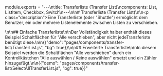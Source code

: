 module.exports = "---\ntitle: Transferliste (Transfer List)\ncomponents: List, ListItem, Checkbox, Switch\n---\n\n# Transferliste (Transfer List)\n\n<p class=\"description\">Eine Transferliste (oder \"Shuttle\") ermöglicht dem Benutzer, ein oder mehrere Listenelemente zwischen Listen zu verschieben.</p>\n\n## Einfache Transferliste\n\nDer Vollständigkeit halber enthält dieses Beispiel Schaltflächen für \"Alle verschieben\", aber nicht jedeTransferiste benötigt diese.\n\n{{\"demo\": \"pages/components/transfer-list/TransferList.js\", \"bg\": true}}\n\n## Erweiterte Transferliste\n\nIn diesem Beispiel werden die Schaltflächen \"Alle verschieben\" durch ein Kontrollkästchen \"Alle auswählen / Keine auswählen\" ersetzt und ein Zähler hinzugefügt.\n\n{{\"demo\": \"pages/components/transfer-list/SelectAllTransferList.js\", \"bg\": true}}"
